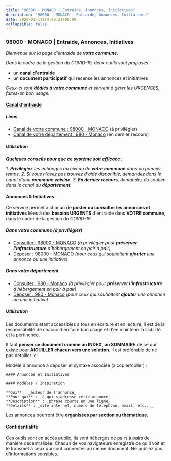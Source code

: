 ```yaml
---
title: "98000 - MONACO | Entraide, Annonces, Initiatives"
description: "98000 - MONACO | Entraide, Annonces, Initiatives"
date: 2020-01-11T14:09:21+09:00
collapsible: false
---
```


### 98000 - MONACO | Entraide, Annonces, Initiatives

_Bienvenue sur la page d'entraide de **votre commune**_.

_Dans le cadre de la gestion du COVID-19, deux outils sont proposés :_

- un **canal d'entraide**
- un **document participatif** qui recense les annonces et initiatives

_Ceux-ci sont **dédiés à votre commune** et servent à gérer les URGENCES, faites-en bon usage._

#### [Canal d'entraide](https://entraide.stopcoronavirus.tech/#/channel/98000_monaco)

##### Liens

- [Canal de votre commune : 98000 	- MONACO](https://entraide.stopcoronavirus.tech/#/channel/98000_monaco) (à privilégier)
- [Canal de votre département : 980 	- Monaco](https://entraide.stopcoronavirus.tech/#/channel/980_monaco) (en dernier recours)

##### Utilisation

_**Quelques conseils pour que ce système soit efficace :**_

_1. **Privilégiez** les échanges au niveau de **votre commune** dans un premier temps._
_2. Si vous n'avez pas trouvez d'aide disponible, demandez dans le canal d'une **commune voisine**._
_3. **En dernier recours**, demandez du soutien dans le canal du **département**._

#### Annonces & Initiatives


Ce service permet à chacun de **poster ou consulter les annonces et initiatives** liées à des **besoins
URGENTS** d'entraide dans **VOTRE commune**, dans le cadre de la gestion du _COVID-19_.

##### Dans votre commune (à privilégier)

- [Consulter : 98000 	- MONACO](https://docs.stopcoronavirus.tech/#/r/markdown/98000_monaco/4XTTMJCFh36n9Z3S3zCypnVNrXksKatHPWXTNLhJHcdoBns16) _(à privilégier pour **préserver l'infrastructure** d'hébergement en pair à pair)_
- [Déposer : 98000 	- MONACO](https://docs.stopcoronavirus.tech/#/w/markdown/98000_monaco/4XTTMJCFh36n9Z3S3zCypnVNrXksKatHPWXTNLhJHcdoBns16-K3TgUtFsSznmDW7XeMYhydyyehT9BAEfyET4L1q65BAHZZc9nteYehEL3GBtLNUSfTPoFd4kuWycr9zGsfbowGvSFHN6xjXnS8XJynRxJRiNenzJASCMEPKe2LmPiCbusgKY3teg) _(pour ceux qui souhaitent **ajouter** une annonce ou une initiative)_

##### Dans votre département

- [Consulter : 980 	- Monaco](https://docs.stopcoronavirus.tech/#/r/markdown/980_monaco/4XTTM3NrnmoWF6bZHkeSVpegVzazHwCNhXdLwcRixu7jLrM9q) _(à privilégier pour **préserver l'infrastructure** d'hébergement en pair à pair)_
- [Déposer : 980 	- Monaco](https://docs.stopcoronavirus.tech/#/w/markdown/980_monaco/4XTTM3NrnmoWF6bZHkeSVpegVzazHwCNhXdLwcRixu7jLrM9q-K3TgUGcM2qAZHhTBzkxatCSxJAEDuidHMdkxMVAc2vsV65qqJsknsDRKB7fcZ1heMXrd1o5QTPr8u8ji3VLJEPS2xXXAbmMd4cuD8P9uhECLPUpJ5QLyhAeWmAuhEM3mQ58jQ7eP) _(pour ceux qui souhaitent **ajouter** une annonce ou une initiative)_


##### Utilisation

Les documents étant accessibles à tous en écriture et en lecture, il est de la
responsabilité de chacun d'en faire bon usage et d'en maintenir la lisibilité
et la pertinence.

Il faut **penser ce document comme un INDEX, un SOMMAIRE** de ce qui existe
pour **AIGUILLER chacun vers une solution**. Il est préférable de ne pas détailler ici.

Modèle d'annonce à déposer et syntaxe associée (à copier/coller) :

    #### Annonces et Initiatives

    #### Modèles / Inspiration

    **Qui** : _auteur de l'annonce_
    **Pour qui** : _à qui s'adresse cette annonce_
    **Description** : _phrase courte en une ligne_
    **Détails** : _site internet, numéro de téléphone, email, etc..._


Les annonces pourront être **organisées par section ou thématique**.

#### Confidentialité

Ces outils sont en accès public, ils sont hébergés de pairs à pairs de manière décentralisée.
Chacun de vos navigateurs enregistre ce qu'il voit et le transmet à ceux qui sont connectés au même document.
Ne publiez pas d'informations sensibles.
